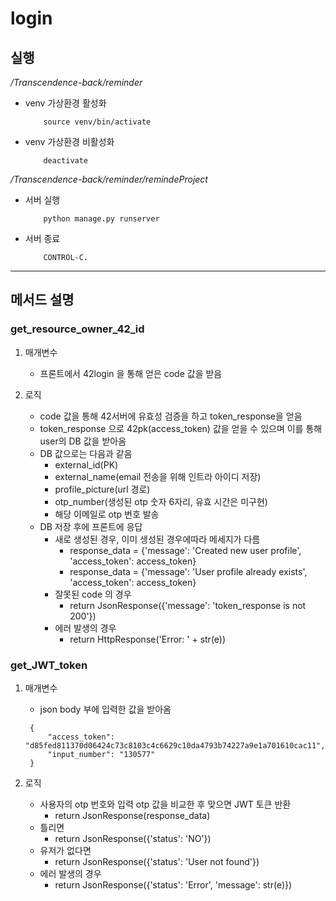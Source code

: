 # login

## 실행

_/Transcendence-back/reminder_ 

- venv 가상환경 활성화
    ```
        source venv/bin/activate
    ```
  
- venv 가상환경 비활성화
    ```
        deactivate 
    ```

_/Transcendence-back/reminder/remindeProject_

- 서버 실행
    ```
        python manage.py runserver
    ```
  
- 서버 종료
    ```
        CONTROL-C.
    ```

----

## 메서드 설명

### get_resource_owner_42_id

1. 매개변수

    - 프론트에서 42login 을 통해 얻은 code 값을 받음

2. 로직

    - code 값을 통해 42서버에 유효성 검증을 하고 token_response을 얻음
    - token_response 으로 42pk(access_token) 값을 얻을 수 있으며 이를 통해 user의 DB 값을 받아옴
    - DB 값으로는 다음과 같음
      - external_id(PK)
      - external_name(email 전송을 위해 인트라 아이디 저장)
      - profile_picture(url 경로)
      - otp_number(생성된 otp 숫자 6자리, 유효 시간은 미구현)
      - 해당 이메일로 otp 번호 발송
   - DB 저장 후에 프론트에 응답
     - 새로 생성된 경우, 이미 생성된 경우에따라 메세지가 다름
       - response_data = {'message': 'Created new user profile', 'access_token': access_token}
       - response_data = {'message': 'User profile already exists', 'access_token': access_token}
     - 잘못된 code 의 경우 
       - return JsonResponse({'message': 'token_response is not 200'})
     - 에러 발생의 경우
       - return HttpResponse('Error: ' + str(e))
     

### get_JWT_token

1. 매개변수

    - json body 부에 입력한 값을 받아옴
   ```
    {
        "access_token": "d85fed811370d06424c73c8103c4c6629c10da4793b74227a9e1a701610cac11",
        "input_number": "130577"
    }
   ``` 

2. 로직

    - 사용자의 otp 번호와 입력 otp 값을 비교한 후 맞으면 JWT 토큰 반환
      - return JsonResponse(response_data)
    - 틀리면 
      - return JsonResponse({'status': 'NO'})
    - 유저가 없다면 
      - return JsonResponse({'status': 'User not found'})
    - 에러 발생의 경우
      - return JsonResponse({'status': 'Error', 'message': str(e)})
